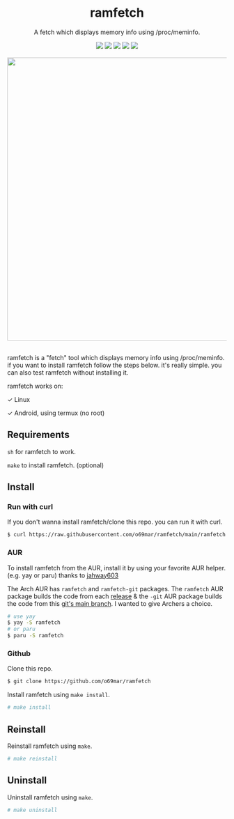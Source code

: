 <div align="center">
  <div>
    <h1>ramfetch</h1>
    <p>A fetch which displays memory info using /proc/meminfo.</p>
    <img src="https://img.shields.io/github/license/gentoo-btw/ramfetch?style=flat-square&logo=license">
    <img src="https://shields.io/badge/made-with%20%20sh-green?style=flat-square&color=d5c4a1&labelColor=1d2021">
    <img src="https://img.shields.io/github/forks/gentoo-btw/ramfetch?style=flat-square">
    <img src="https://img.shields.io/github/stars/gentoo-btw/ramfetch?style=flat-square">
    <img src="https://img.shields.io/aur/version/ramfetch?color=1793d1&logo=arch-linux&style=flat-square">
  </div>
  <div>
<br>
<img width="650" src="https://user-images.githubusercontent.com/119129086/211141175-16e174d4-4912-4998-95b5-7a8b5f381c3d.png">
</div>
</div>
<br>

ramfetch is a "fetch" tool which displays memory info using /proc/meminfo. if you want to install ramfetch follow the steps below. it's really simple. you can also test ramfetch without installing it.

ramfetch works on:

&check; Linux

&check; Android, using termux (no root)


## Requirements

`sh` for ramfetch to work.

`make` to install ramfetch. (optional)


## Install

### Run with curl
If you don't wanna install ramfetch/clone this repo. you can run it with curl.
```bash
$ curl https://raw.githubusercontent.com/o69mar/ramfetch/main/ramfetch | sh
```

### AUR
To install ramfetch from the AUR, install it by using your favorite AUR helper. (e.g. yay or paru) thanks to [jahway603](https://github.com/jahway603)

The Arch AUR has `ramfetch` and `ramfetch-git` packages. The `ramfetch` AUR package builds the code from each [release](https://github.com/o69mar/ramfetch/releases) & the `-git` AUR package builds the code from this [git's main branch](https://github.com/o69mar/ramfetch). I wanted to give Archers a choice.
```bash
# use yay
$ yay -S ramfetch
# or paru
$ paru -S ramfetch
```

### Github
Clone this repo.
```bash
$ git clone https://github.com/o69mar/ramfetch
```
Install ramfetch using `make install`.
```bash
# make install
```

## Reinstall
Reinstall ramfetch using `make`.
```bash
# make reinstall
```

## Uninstall
Uninstall ramfetch using `make`.
```bash
# make uninstall
```
